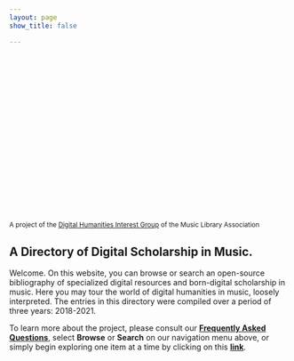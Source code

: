 ```yaml
---
layout: page
show_title: false

---
```


<div class='wax-parallax full-width top-banner'>
  <div class='parallax-image' style="background-image: url('{{site.baseurl}}/img/montage.jpg'); background-position: 50%; height: 300px !important;"></div>

  <div class='parallax-caption'>
    <div class='wax-inline-container'>
      <small>A project of the <a href='https://www.musiclibraryassoc.org/members/group.aspx?id=119828'>Digital Humanities Interest Group</a> of the Music Library Association</small>
    </div>
  </div>
  
</div>

## A Directory of Digital Scholarship in Music.

Welcome. On this website, you can browse or search an open-source bibliography of specialized digital resources and born-digital scholarship in music. Here you may tour the world of digital humanities in music, loosely interpreted. The entries in this directory were compiled over a period of three years: 2018-2021. 

To learn more about the project, please consult our **[Frequently Asked Questions]({{site.baseurl}}/faq/)**, select **Browse** or **Search** on our navigation menu above, or simply begin exploring one item at a time by clicking on this **[link]({{'/musicdh/mdh001/'|absolute_url}})**.
